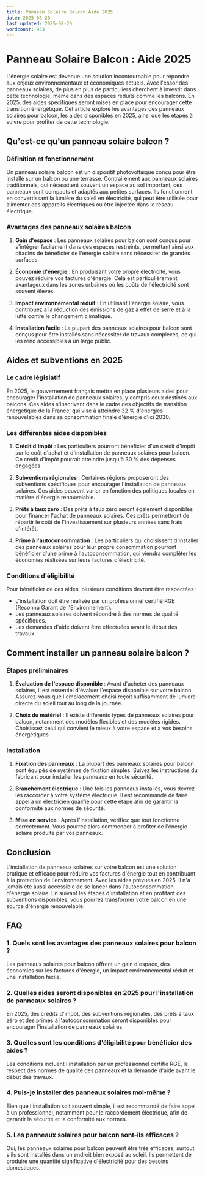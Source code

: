 ```yaml
---
title: Panneau Solaire Balcon Aide 2025
date: 2025-08-20
last_updated: 2025-08-20
wordcount: 953
---
```


# Panneau Solaire Balcon : Aide 2025

L'énergie solaire est devenue une solution incontournable pour répondre aux enjeux environnementaux et économiques actuels. Avec l'essor des panneaux solaires, de plus en plus de particuliers cherchent à investir dans cette technologie, même dans des espaces réduits comme les balcons. En 2025, des aides spécifiques seront mises en place pour encourager cette transition énergétique. Cet article explore les avantages des panneaux solaires pour balcon, les aides disponibles en 2025, ainsi que les étapes à suivre pour profiter de cette technologie.

## Qu'est-ce qu'un panneau solaire balcon ?

### Définition et fonctionnement

Un panneau solaire balcon est un dispositif photovoltaïque conçu pour être installé sur un balcon ou une terrasse. Contrairement aux panneaux solaires traditionnels, qui nécessitent souvent un espace au sol important, ces panneaux sont compacts et adaptés aux petites surfaces. Ils fonctionnent en convertissant la lumière du soleil en électricité, qui peut être utilisée pour alimenter des appareils électriques ou être injectée dans le réseau électrique.

### Avantages des panneaux solaires balcon

1. **Gain d'espace** : Les panneaux solaires pour balcon sont conçus pour s'intégrer facilement dans des espaces restreints, permettant ainsi aux citadins de bénéficier de l'énergie solaire sans nécessiter de grandes surfaces.
   
2. **Économie d'énergie** : En produisant votre propre électricité, vous pouvez réduire vos factures d'énergie. Cela est particulièrement avantageux dans les zones urbaines où les coûts de l'électricité sont souvent élevés.

3. **Impact environnemental réduit** : En utilisant l'énergie solaire, vous contribuez à la réduction des émissions de gaz à effet de serre et à la lutte contre le changement climatique.

4. **Installation facile** : La plupart des panneaux solaires pour balcon sont conçus pour être installés sans nécessiter de travaux complexes, ce qui les rend accessibles à un large public.

## Aides et subventions en 2025

### Le cadre législatif

En 2025, le gouvernement français mettra en place plusieurs aides pour encourager l'installation de panneaux solaires, y compris ceux destinés aux balcons. Ces aides s'inscrivent dans le cadre des objectifs de transition énergétique de la France, qui vise à atteindre 32 % d'énergies renouvelables dans sa consommation finale d'énergie d'ici 2030.

### Les différentes aides disponibles

1. **Crédit d'impôt** : Les particuliers pourront bénéficier d'un crédit d'impôt sur le coût d'achat et d'installation de panneaux solaires pour balcon. Ce crédit d'impôt pourrait atteindre jusqu'à 30 % des dépenses engagées.

2. **Subventions régionales** : Certaines régions proposeront des subventions spécifiques pour encourager l'installation de panneaux solaires. Ces aides peuvent varier en fonction des politiques locales en matière d'énergie renouvelable.

3. **Prêts à taux zéro** : Des prêts à taux zéro seront également disponibles pour financer l'achat de panneaux solaires. Ces prêts permettront de répartir le coût de l'investissement sur plusieurs années sans frais d'intérêt.

4. **Prime à l'autoconsommation** : Les particuliers qui choisissent d'installer des panneaux solaires pour leur propre consommation pourront bénéficier d'une prime à l'autoconsommation, qui viendra compléter les économies réalisées sur leurs factures d'électricité.

### Conditions d'éligibilité

Pour bénéficier de ces aides, plusieurs conditions devront être respectées :

- L'installation doit être réalisée par un professionnel certifié RGE (Reconnu Garant de l'Environnement).
- Les panneaux solaires doivent répondre à des normes de qualité spécifiques.
- Les demandes d'aide doivent être effectuées avant le début des travaux.

## Comment installer un panneau solaire balcon ?

### Étapes préliminaires

1. **Évaluation de l'espace disponible** : Avant d'acheter des panneaux solaires, il est essentiel d'évaluer l'espace disponible sur votre balcon. Assurez-vous que l'emplacement choisi reçoit suffisamment de lumière directe du soleil tout au long de la journée.

2. **Choix du matériel** : Il existe différents types de panneaux solaires pour balcon, notamment des modèles flexibles et des modèles rigides. Choisissez celui qui convient le mieux à votre espace et à vos besoins énergétiques.

### Installation

1. **Fixation des panneaux** : La plupart des panneaux solaires pour balcon sont équipés de systèmes de fixation simples. Suivez les instructions du fabricant pour installer les panneaux en toute sécurité.

2. **Branchement électrique** : Une fois les panneaux installés, vous devrez les raccorder à votre système électrique. Il est recommandé de faire appel à un électricien qualifié pour cette étape afin de garantir la conformité aux normes de sécurité.

3. **Mise en service** : Après l'installation, vérifiez que tout fonctionne correctement. Vous pourrez alors commencer à profiter de l'énergie solaire produite par vos panneaux.

## Conclusion

L'installation de panneaux solaires sur votre balcon est une solution pratique et efficace pour réduire vos factures d'énergie tout en contribuant à la protection de l'environnement. Avec les aides prévues en 2025, il n'a jamais été aussi accessible de se lancer dans l'autoconsommation d'énergie solaire. En suivant les étapes d'installation et en profitant des subventions disponibles, vous pourrez transformer votre balcon en une source d'énergie renouvelable.

## FAQ

### 1. Quels sont les avantages des panneaux solaires pour balcon ?

Les panneaux solaires pour balcon offrent un gain d'espace, des économies sur les factures d'énergie, un impact environnemental réduit et une installation facile.

### 2. Quelles aides seront disponibles en 2025 pour l'installation de panneaux solaires ?

En 2025, des crédits d'impôt, des subventions régionales, des prêts à taux zéro et des primes à l'autoconsommation seront disponibles pour encourager l'installation de panneaux solaires.

### 3. Quelles sont les conditions d'éligibilité pour bénéficier des aides ?

Les conditions incluent l'installation par un professionnel certifié RGE, le respect des normes de qualité des panneaux et la demande d'aide avant le début des travaux.

### 4. Puis-je installer des panneaux solaires moi-même ?

Bien que l'installation soit souvent simple, il est recommandé de faire appel à un professionnel, notamment pour le raccordement électrique, afin de garantir la sécurité et la conformité aux normes.

### 5. Les panneaux solaires pour balcon sont-ils efficaces ?

Oui, les panneaux solaires pour balcon peuvent être très efficaces, surtout s'ils sont installés dans un endroit bien exposé au soleil. Ils permettent de produire une quantité significative d'électricité pour des besoins domestiques.